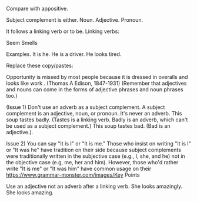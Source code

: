 Compare with appositive. 

Subject complement is either. 
Noun. 
Adjective. 
Pronoun. 

It follows a linking verb or to be. 
Linking verbs:

Seem
Smells

Examples. 
It is he. 
He is a driver. 
He looks tired. 

Replace these copy/pastes:

Opportunity is missed by most people because it is dressed in overalls and looks like work . (Thomas A Edison, 1847-1931)
(Remember that adjectives and nouns can come in the forms of adjective phrases and noun phrases too.)

(Issue 1) Don't use an adverb as a subject complement.
A subject complement is an adjective, noun, or pronoun. It's never an adverb.
This soup tastes badly.
(Tastes is a linking verb. Badly is an adverb, which can't be used as a subject complement.)
This soup tastes bad. 
(Bad is an adjective.). 

Issue 2) You can say "It is I" or "It is me."
Those who insist on writing "It is I" or "It was he" have tradition on their side because subject complements were traditionally written in the subjective case (e.g., I, she, and he) not in the objective case (e.g, me, her and him). However, those who'd rather write "It is me" or "It was him" have common usage on their https://www.grammar-monster.com/images/Key Points

Use an adjective not an adverb after a linking verb.
She looks amazingly. 
She looks amazing. 



